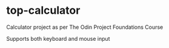 # top-calculator
Calculator project as per The Odin Project Foundations Course

Supports both keyboard and mouse input
